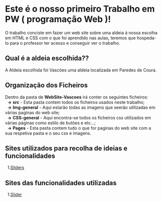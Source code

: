 # Este é o nosso primeiro Trabalho em PW ( programação Web )!
O trabalho conciste em fazer um web site sobre uma aldeia á nossa escolha em HTML e CSS com o que foi aprendido nas aulas, teremos que hospeda-lo para o professor ter acesso e conseguir ver o trabalho.

## Qual é a aldeia escolhida??
A Aldeia escolhida foi Vascões uma aldeia localizada em Paredes de Coura.

## Organização dos Ficheiros

Dentro da pasta de **WebSite-Vascoes** irá conter os seguintes ficheiros:<br>
&nbsp;&nbsp;**->** **src** - Esta pasta contem todos os ficheiros usados neste trabalho;<br>
&nbsp;&nbsp;**->** **Img-general** - Aqui estarão todas as imagens que seerão utilizadas em várias paginas do web site;<br>
&nbsp;&nbsp;**->** **CSS-general** - Aqui encontra-se todos os ficheiros css utilizados em várias páginas como estilo de butões e etc...;<br>
&nbsp;&nbsp;**->** **Pages** - Esta pasta contem tudo o que for paginas do web site com a sua respetiva pasta e o seu css e imagens.

## Sites utilizados para recolha de ideias e funcionalidades
&nbsp;&nbsp;1.[Sliders](https://freshdesignweb.com/jquery-image-slider-slideshow/)

## Sites das funcionalidades utilizadas
&nbsp;&nbsp;1.[Slider](https://codepen.io/suez/pen/ByvKXE)

